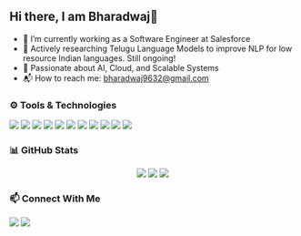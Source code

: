 ## Hi there, I am Bharadwaj👋

- 🔭 I’m currently working as a Software Engineer at Salesforce
- 🧠 Actively researching Telugu Language Models to improve NLP for low resource Indian languages. Still ongoing!
- 🤖 Passionate about AI, Cloud, and Scalable Systems
- 📬 How to reach me: bharadwaj9632@gmail.com

### ⚙️ Tools & Technologies

<p align="left">
  <!-- Languages -->
  <img src="https://img.shields.io/badge/C-00599C?style=for-the-badge&logo=c&logoColor=white"/>
  <img src="https://img.shields.io/badge/C++-00599C?style=for-the-badge&logo=c%2b%2b&logoColor=white"/>
  <img src="https://img.shields.io/badge/Java-ED8B00?style=for-the-badge&logo=java&logoColor=white"/>
  <img src="https://img.shields.io/badge/Python-3776AB?style=for-the-badge&logo=python&logoColor=white"/>
  <img src="https://img.shields.io/badge/JavaScript-F7DF1E?style=for-the-badge&logo=javascript&logoColor=black"/>

  <!-- Web -->
  <img src="https://img.shields.io/badge/HTML5-E34F26?style=for-the-badge&logo=html5&logoColor=white"/>
  <img src="https://img.shields.io/badge/CSS3-1572B6?style=for-the-badge&logo=css3&logoColor=white"/>

  <!-- ML/DL -->
  <img src="https://img.shields.io/badge/Keras-D00000?style=for-the-badge&logo=keras&logoColor=white"/>
  <img src="https://img.shields.io/badge/TensorFlow-FF6F00?style=for-the-badge&logo=tensorflow&logoColor=white"/>

  <!-- Databases -->
  <img src="https://img.shields.io/badge/MySQL-4479A1?style=for-the-badge&logo=mysql&logoColor=white"/>

  <!-- Tools -->
  <img src="https://img.shields.io/badge/Docker-2496ED?style=for-the-badge&logo=docker&logoColor=white"/>
</p>

### 📊 GitHub Stats

<p align="center">
  <img src="https://github-readme-stats.vercel.app/api?username=Bharadwaj721&show_icons=true&theme=radical" />
  <img src="https://github-readme-streak-stats.herokuapp.com/?user=Bharadwaj721&theme=radical" />
  <img src="https://github-readme-stats.vercel.app/api/top-langs/?username=Bharadwaj721&layout=compact&theme=radical" />
</p>

### 📫 Connect With Me

<p align="left">
  <a href="mailto:bharadwaj9632@gmail.com"><img src="https://img.shields.io/badge/Email-D14836?style=for-the-badge&logo=gmail&logoColor=white" /></a>
  <a href="https://www.linkedin.com/in/bharadwajbazar/"><img src="https://img.shields.io/badge/LinkedIn-0077B5?style=for-the-badge&logo=linkedin&logoColor=white" /></a>
</p>
